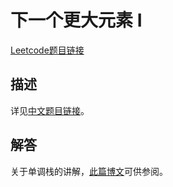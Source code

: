 # 下一个更大元素 I

[Leetcode题目链接](https://leetcode.com/problems/next-greater-element-i/description/)

## 描述

详见[中文题目链接](https://leetcode.cn/problems/next-greater-element-i/)。

## 解答

关于单调栈的讲解，[此篇博文](https://raelum.blog.csdn.net/article/details/128969669)可供参阅。

